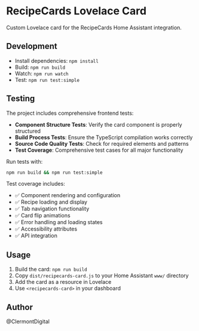 # RecipeCards Lovelace Card

Custom Lovelace card for the RecipeCards Home Assistant integration.

## Development

- Install dependencies: `npm install`
- Build: `npm run build`
- Watch: `npm run watch`
- Test: `npm run test:simple`

## Testing

The project includes comprehensive frontend tests:

- **Component Structure Tests**: Verify the card component is properly structured
- **Build Process Tests**: Ensure the TypeScript compilation works correctly
- **Source Code Quality Tests**: Check for required elements and patterns
- **Test Coverage**: Comprehensive test cases for all major functionality

Run tests with:
```bash
npm run build && npm run test:simple
```

Test coverage includes:
- ✅ Component rendering and configuration
- ✅ Recipe loading and display
- ✅ Tab navigation functionality
- ✅ Card flip animations
- ✅ Error handling and loading states
- ✅ Accessibility attributes
- ✅ API integration

## Usage

1. Build the card: `npm run build`
2. Copy `dist/recipecards-card.js` to your Home Assistant `www/` directory
3. Add the card as a resource in Lovelace
4. Use `<recipecards-card>` in your dashboard

## Author
@ClermontDigital
